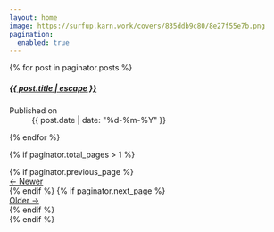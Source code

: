 ```yaml
---
layout: home
image: https://surfup.karn.work/covers/835ddb9c80/8e27f55e7b.png
pagination:
  enabled: true
---
```

<main>
  <!-- 
      Here is the main paginator logic called.
      All calls to site.posts should be replaced by paginator.posts 
  -->
  {% for post in paginator.posts %}
    <article>
      <!-- <img class="w-auto h-auto max-h-full md:max-h-40 md:max-w-xs object-cover rounded-t-lg md:rounded-none md:rounded-l-lg" 
        src="{{ post.cover }}"> -->
      <!-- <div class="w-full p-4 flex flex-col justify-between leading-normal"> -->
        <h5>
          <a href="{{ post.url | relative_url }}">
            {{ post.title | escape }}
          </a>
        </h5>
        <dl>
          <div>
            <dt>Published on</dt>
            <dd>
              <time datetime="{{ post.date | date: '%d-%m-%Y' }}">{{ post.date | date: "%d-%m-%Y" }}</time>
            </dd>
          </div>
        </dl>
    </article>
  {% endfor %}

  <!-- 
    Showing buttons to move to the next and to the previous list of posts (pager buttons).
  -->
  {% if paginator.total_pages > 1 %}
  <div class="navigation">
    {% if paginator.previous_page %}
      <div class="navigation--previous">
        <a href="{{ paginator.previous_page_path | prepend: site.baseurl | replace: '//', '/' }}">&larr; Newer</a>
      </div>
    {% endif %}
    {% if paginator.next_page %}
      <div class="navigation--next">
        <a href="{{ paginator.next_page_path | prepend: site.baseurl | replace: '//', '/' }}">Older &rarr;</a>
      </div>
    {% endif %}
  </div>
  {% endif %}
</main>
